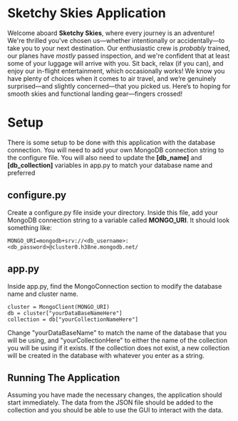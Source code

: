 # Sketchy Skies Application

Welcome aboard **Sketchy Skies**, where every journey is an adventure! We're thrilled you've chosen us—whether intentionally or accidentally—to take you to your next destination. Our enthusiastic crew is _probably_ trained, our planes have _mostly_ passed inspection, and we're confident that at least some of your luggage will arrive with you. Sit back, relax (if you can), and enjoy our in-flight entertainment, which occasionally works! We know you have plenty of choices when it comes to air travel, and we’re genuinely surprised—and slightly concerned—that you picked us. Here’s to hoping for smooth skies and functional landing gear—fingers crossed! 


# Setup

There is some setup to be done with this application with the database connection. You will need to add your own MongoDB connection string to the configure file. You will also need to update the **[db_name]** and **[db_collection]** variables in app.py to match your database name and preferred 

## configure.py

Create a configure.py file inside your directory.
Inside this file, add your MongoDB connection string to a variable called **MONGO_URI**.  It should look something like:

    MONGO_URI=mongodb+srv://<db_username>:<db_password>@cluster0.h38ne.mongodb.net/

## app.py
Inside app.py, find the MongoConnection section to modify the database name and cluster name.

    cluster = MongoClient(MONGO_URI)
    db = cluster["yourDataBaseNameHere"]
    collection = db["yourCollectionNameHere"]
Change "yourDataBaseName" to match the name of the database that you will be using, and "yourCollectionHere" to either the name of the collection you will be using if it exists. If the collection does not exist, a new collection will be created in the database with whatever you enter as a string.

## Running The Application
Assuming you have made the necessary changes, the application should start immediately. The data from the JSON file should be added to the collection and you should be able to use the GUI to interact with the data. 